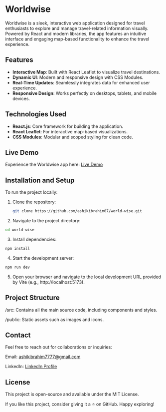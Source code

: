 # Worldwise  

Worldwise is a sleek, interactive web application designed for travel enthusiasts to explore and manage travel-related information visually. Powered by React and modern libraries, the app features an intuitive interface and engaging map-based functionality to enhance the travel experience.  

## Features  
- **Interactive Map**: Built with React Leaflet to visualize travel destinations.  
- **Dynamic UI**: Modern and responsive design with CSS Modules.  
- **Real-Time Updates**: Seamlessly integrates data for enhanced user experience.  
- **Responsive Design**: Works perfectly on desktops, tablets, and mobile devices.  

## Technologies Used  
- **React.js**: Core framework for building the application.  
- **React Leaflet**: For interactive map-based visualizations.  
- **CSS Modules**: Modular and scoped styling for clean code.  

## Live Demo  
Experience the Worldwise app here: [Live Demo](https://world-wise-plum-psi.vercel.app/)  

## Installation and Setup  
To run the project locally:  
1. Clone the repository:  
   ```bash
   git clone https://github.com/ashikibrahim07/world-wise.git
    ```
2. Navigate to the project directory:
  ```bash
  cd world-wise
  ```
3. Install dependencies:
  ```bash
  npm install
  ```
4. Start the development server:
  ```bash
  npm run dev
  ```
5. Open your browser and navigate to the local development URL provided by Vite (e.g., http://localhost:5173).

## Project Structure
/src: Contains all the main source code, including components and styles.

/public: Static assets such as images and icons.

## Contact
Feel free to reach out for collaborations or inquiries:

Email: ashikibrahim7777@gmail.com

LinkedIn: [LinkedIn Profile](https://www.linkedin.com/in/ashik-ibrahim-s/)

## License
This project is open-source and available under the MIT License.

If you like this project, consider giving it a ⭐️ on GitHub. Happy exploring!
